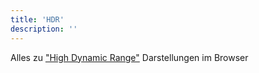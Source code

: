```yaml
---
title: 'HDR'
description: ''
---
```


Alles zu ["High Dynamic Range"](https://de.wikipedia.org/wiki/High_Dynamic_Range_Image) Darstellungen im Browser
